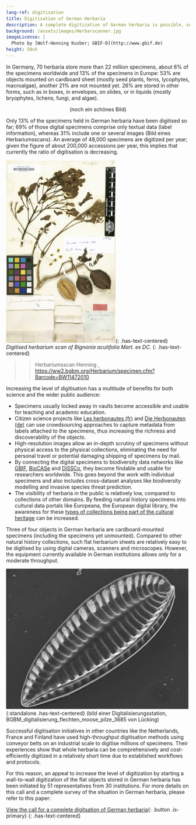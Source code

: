 ```yaml
---
lang-ref: digitisation
title: Digitisation of German Herbaria
description: A complete digitization of German herbaria is possible, sensible and should be started now!
background: /assets/images/Herbarscanner.jpg
imageLicense: |
  Photo by [Wolf-Henning Kusber; GBIF-D](http://www.gbif.de)
height: 50vh
---
```


In Germany, 70 herbaria store more than 22 million specimens, about 6% of the specimens worldwide and 13% of the specimens in Europe: 53% are objects mounted on cardboard sheet (mostly seed plants, ferns, lycophytes, macroalgae), another 21% are not mounted yet. 26% are stored in other forms, such as in boxes, in envelopes, on slides, or in liquids (mostly bryophytes, lichens, fungi, and algae).

<p style="text-align: center">(noch ein schönes Bild)</p>

Only 13% of the specimens held in German herbaria have been digitised so far; 69% of those digital specimens comprise only textual data (label information), whereas 31% include one or several images (Bild eines Herbariumsscans). An average of 48,000 specimens are digitized per year; given the figure of about 200,000 accessions per year, this implies that currently the ratio of digitisation is decreasing.

[![Digitised herbarium scan of Bignonia acutifolia Mart. ex DC.](assets/images/Bignonia_acutifolia.jpg)](https://ww2.bgbm.org/Herbarium/specimen.cfm?Barcode=BW11472010){: .has-text-centered} 
<i>Digitised herbarium scan of Bignonia acutifolia Mart. ex DC.</i>
{: .has-text-centered}



>> Herbariumsscan Henning , https://ww2.bgbm.org/Herbarium/specimen.cfm?Barcode=BW11472010

Increasing the level of digitisation has a multitude of benefits for both science and the wider public audience: 
* Specimens usually locked away in vaults become accessible and usable for teaching and academic education.
* Citizen science projects like [Les herbonautes (fr)](http://lesherbonautes.mnhn.fr/) and [Die Herbonauten (de)](https://herbonauten.de/) can use crowdsourcing approaches to capture metadata from labels attached to the specimens, thus increasing the richness and discoverability of the objects.
* High-resolution images allow an in-depth scrutiny of specimens without physical access to the physical collections, eliminating the need for personal travel or potential damaging shipping of specimens by mail.
* By connecting the digital specimens to biodiversity data networks like [GBIF](https://www.gbif.org/), [BioCASe](https://www.biocase.org/) and [DiSSCo](https://www.dissco.eu/), they become findable and usable for researchers worldwide. This goes beyond the work with individual specimens and also includes cross-dataset analyses like biodiversity modelling and invasive species threat prediction.
* The visibility of herbaria in the public is relatively low, compared to collections of other domains. By feeding natural history specimens into cultural data portals like Europeana, the European digital library, the awareness for these [types of collections being part of the cultural heritage](https://classic.europeana.eu/portal/de/search?f%5BPROVIDER%5D%5B%5D=OpenUp!&view=grid) can be increased.

Three of four objects in German herbaria are cardboard-mounted specimens (including the specimens yet unmounted). Compared to other natural history collections, such flat herbarium sheets are relatively easy to be digitised by using digital cameras, scanners and microscopes. However, the equipment currently available in German institutions allows only for a moderate throughput.

![Iconella splendida Ehrenb., photo by FG Diatomeen](assets/images/Iconella_splendida.jpg){:standalone .has-text-centered}
(bild einer Digitalisierungsstation, BGBM_digitalisierung_flechten_moose_pilze_3685 von Lücking)

Successful digitisation initiatives in other countries like the Netherlands, France and Finland have used high-throughput digitisation methods using conveyor belts on an industrial scale to digitise millions of specimens. Their experiences show that whole herbaria can be comprehensively and cost-efficiently digitized in a relatively short time due to established workflows and protocols.

For this reason, an appeal to increase the level of digitization by starting a wall-to-wall digitization of the flat objects stored in German herbaria has been initiated by 51 representatives from 30 institutions. For more details on this call and a complete survey of the situation in German herbaria, please refer to this paper:

[View the call for a complete digitsation of German herbaria](https://riojournal.com/article/50675/){: .button .is-primary}
{: .has-text-centered}